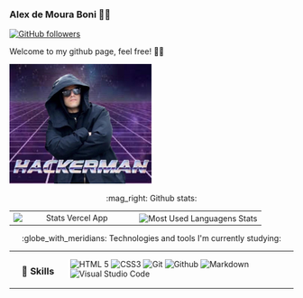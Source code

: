 ### Alex de Moura Boni 👨‍💻

[![GitHub followers](https://img.shields.io/github/followers/alex-mouraboni.svg?style=social&label=Follow&maxAge=2592000)](https://github.com/EngincanV?tab=followers)

Welcome to my github page, feel free! 👨‍💻

<img width="50%" src="hackerman.jpg">

<table>
    <tr>
    <p align="center">:mag_right: Github stats:</p>
      <td width="50%" align="center" vertical-align="middle">
        <img width="100%" height="auto" align="right" alt="Stats Vercel App" src="https://github-readme-stats.vercel.app/api?username=alex-mouraboni&show_icons=true&theme=great-gatsby">
      </td>
      <td width="50%" align="center" vertical-align="middle">
        <img width="100%" height="auto" align="center" alt="Most Used Languagens Stats" src="https://github-readme-stats.vercel.app/api/top-langs/?username=alex-mouraboni&layout=compact&theme=great-gatsby">
      </td>
    </tr>
</table>

<table>
    <tr>
    <p align="center">:globe_with_meridians: Technologies and tools I'm currently studying:</p>
        <td width="20%">
            <h3 align="center">🚀 Skills</h3>
        </td>
        <td align="left">
            <img alt="HTML 5" src="https://img.shields.io/badge/%20HTML-%23e34f26?style=for-the-badge&logo=html5&logoColor=white"">
            <img alt="CSS3" src="https://img.shields.io/badge/%20CSS-%231772b6?style=for-the-badge&logo=css3&logoColor=white">
            <img alt="Git" src="https://img.shields.io/badge/%20GIT-%23f34f29?style=for-the-badge&logo=git&logoColor=white">
            <img alt="Github" src="https://img.shields.io/badge/%20GITHUB-%23191919?style=for-the-badge&logo=github&logoColor=white">
            <img alt="Markdown" src="https://img.shields.io/badge/%20MARKDOWN-%23191919?style=for-the-badge&logo=markdown&logoColor=white">
            <img alt="Visual Studio Code" src="https://img.shields.io/badge/%20Visual%20Studio%20Code-%23007acc?style=for-the-badge&logo=visual-studio-code&logoColor=white">
        </td>
    </tr>
</table>